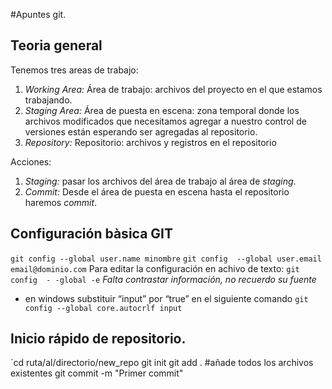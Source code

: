#Apuntes git.
## Teoria general
Tenemos tres areas de trabajo:
1. *Working Area:* Área de trabajo: archivos del proyecto en el que estamos trabajando.
2. *Staging Area:* Área de puesta en escena: zona temporal donde los archivos modificados que necesitamos agregar a nuestro control de versiones están esperando ser agregadas al repositorio.
3. *Repository:* Repositorio: archivos y registros en el repositorio

Acciones:
1. *Staging:*  pasar los archivos del área de trabajo al área de *staging*.
2. *Commit:* Desde el área de puesta en escena hasta el repositorio haremos *commit*.

## Configuración bàsica GIT
`git config --global user.name minombre`
`git config  --global user.email email@dominio.com` 
Para editar la configuración en achivo de texto:
`git config  - -global -e`
*Falta contrastar información, no recuerdo su fuente* 
- en windows substituir “input” por “true” en el siguiente comando
`git config --global core.autocrlf input `

## Inicio rápido de repositorio.
`cd ruta/al/directorio/new_repo
git init
git add . #añade todos los archivos existentes
git commit -m "Primer commit"